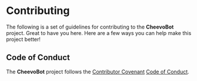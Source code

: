 # Contributing

The following is a set of guidelines for contributing to the **CheevoBot**
project. Great to have you here. Here are a few ways you can help make this
project better!

## Code of Conduct

The **CheevoBot** project follows the
[Contributor Covenant][contributor-covenant-url]
[Code of Conduct][code-of-conduct-url].

[contributor-covenant-url]: http://contributor-covenant.org/
[code-of-conduct-url]: http://contributor-covenant.org/version/1/4/
